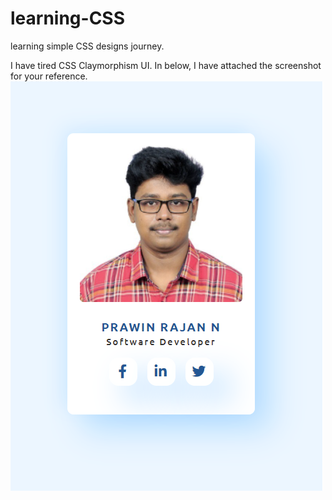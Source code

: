 # learning-CSS
learning simple CSS designs journey.


I have tired CSS Claymorphism UI. In below, I have attached the screenshot for your reference. 
<img src="https://github.com/prawinrajan/learning-CSS/blob/main/screenshots/infoCard.png" height="655px" width="500px">

